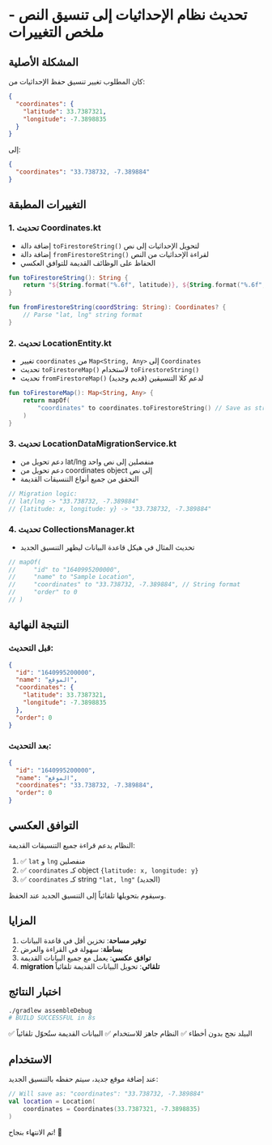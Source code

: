 # تحديث نظام الإحداثيات إلى تنسيق النص - ملخص التغييرات

## المشكلة الأصلية
كان المطلوب تغيير تنسيق حفظ الإحداثيات من:
```json
{
  "coordinates": {
    "latitude": 33.7387321,
    "longitude": -7.3898835
  }
}
```

إلى:
```json
{
  "coordinates": "33.738732, -7.389884"
}
```

## التغييرات المطبقة

### 1. تحديث Coordinates.kt
- إضافة دالة `toFirestoreString()` لتحويل الإحداثيات إلى نص
- إضافة دالة `fromFirestoreString()` لقراءة الإحداثيات من النص
- الحفاظ على الوظائف القديمة للتوافق العكسي

```kotlin
fun toFirestoreString(): String {
    return "${String.format("%.6f", latitude)}, ${String.format("%.6f", longitude)}"
}

fun fromFirestoreString(coordString: String): Coordinates? {
    // Parse "lat, lng" string format
}
```

### 2. تحديث LocationEntity.kt
- تغيير `coordinates` من `Map<String, Any>` إلى `Coordinates`
- تحديث `toFirestoreMap()` لاستخدام `toFirestoreString()`
- تحديث `fromFirestoreMap()` لدعم كلا التنسيقين (قديم وجديد)

```kotlin
fun toFirestoreMap(): Map<String, Any> {
    return mapOf(
        "coordinates" to coordinates.toFirestoreString() // Save as string
    )
}
```

### 3. تحديث LocationDataMigrationService.kt
- دعم تحويل من lat/lng منفصلين إلى نص واحد
- دعم تحويل من coordinates object إلى نص
- التحقق من جميع أنواع التنسيقات القديمة

```kotlin
// Migration logic:
// lat/lng -> "33.738732, -7.389884"
// {latitude: x, longitude: y} -> "33.738732, -7.389884"
```

### 4. تحديث CollectionsManager.kt
- تحديث المثال في هيكل قاعدة البيانات ليظهر التنسيق الجديد

```kotlin
// mapOf(
//     "id" to "1640995200000",
//     "name" to "Sample Location", 
//     "coordinates" to "33.738732, -7.389884", // String format
//     "order" to 0
// )
```

## النتيجة النهائية

### قبل التحديث:
```json
{
  "id": "1640995200000",
  "name": "الموقع",
  "coordinates": {
    "latitude": 33.7387321,
    "longitude": -7.3898835
  },
  "order": 0
}
```

### بعد التحديث:
```json
{
  "id": "1640995200000", 
  "name": "الموقع",
  "coordinates": "33.738732, -7.389884",
  "order": 0
}
```

## التوافق العكسي

النظام يدعم قراءة جميع التنسيقات القديمة:
1. ✅ `lat` و `lng` منفصلين
2. ✅ `coordinates` كـ object `{latitude: x, longitude: y}`
3. ✅ `coordinates` كـ string `"lat, lng"` (الجديد)

وسيقوم بتحويلها تلقائياً إلى التنسيق الجديد عند الحفظ.

## المزايا

1. **توفير مساحة**: تخزين أقل في قاعدة البيانات
2. **بساطة**: سهولة في القراءة والعرض
3. **توافق عكسي**: يعمل مع جميع البيانات القديمة
4. **migration تلقائي**: تحويل البيانات القديمة تلقائياً

## اختبار النتائج

```bash
./gradlew assembleDebug
# BUILD SUCCESSFUL in 8s
```

✅ البيلد نجح بدون أخطاء
✅ النظام جاهز للاستخدام
✅ البيانات القديمة ستُحوّل تلقائياً

## الاستخدام

عند إضافة موقع جديد، سيتم حفظه بالتنسيق الجديد:
```kotlin
// Will save as: "coordinates": "33.738732, -7.389884"
val location = Location(
    coordinates = Coordinates(33.7387321, -7.3898835)
)
```

تم الانتهاء بنجاح! 🎉
